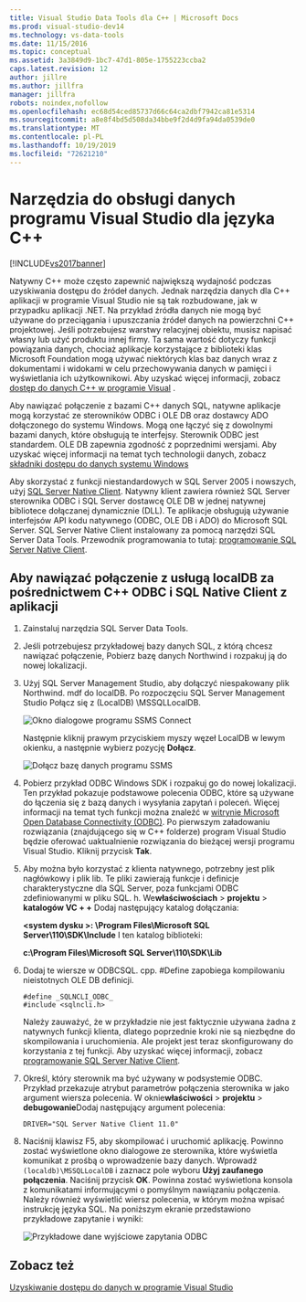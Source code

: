 ```yaml
---
title: Visual Studio Data Tools dla C++ | Microsoft Docs
ms.prod: visual-studio-dev14
ms.technology: vs-data-tools
ms.date: 11/15/2016
ms.topic: conceptual
ms.assetid: 3a3849d9-1bc7-47d1-805e-1755223ccba2
caps.latest.revision: 12
author: jillre
ms.author: jillfra
manager: jillfra
robots: noindex,nofollow
ms.openlocfilehash: ec68d54ced85737d66c64ca2dbf7942ca81e5314
ms.sourcegitcommit: a8e8f4bd5d508da34bbe9f2d4d9fa94da0539de0
ms.translationtype: MT
ms.contentlocale: pl-PL
ms.lasthandoff: 10/19/2019
ms.locfileid: "72621210"
---
```

# <a name="visual-studio-data-tools-for-c"></a>Narzędzia do obsługi danych programu Visual Studio dla języka C++
[!INCLUDE[vs2017banner](../includes/vs2017banner.md)]

Natywny C++ może często zapewnić największą wydajność podczas uzyskiwania dostępu do źródeł danych. Jednak narzędzia danych dla C++ aplikacji w programie Visual Studio nie są tak rozbudowane, jak w przypadku aplikacji .NET. Na przykład źródła danych nie mogą być używane do przeciągania i upuszczania źródeł danych na powierzchni C++ projektowej. Jeśli potrzebujesz warstwy relacyjnej obiektu, musisz napisać własny lub użyć produktu innej firmy.  Ta sama wartość dotyczy funkcji powiązania danych, chociaż aplikacje korzystające z biblioteki klas Microsoft Foundation mogą używać niektórych klas baz danych wraz z dokumentami i widokami w celu przechowywania danych w pamięci i wyświetlania ich użytkownikowi. Aby uzyskać więcej informacji, zobacz [dostęp do danych C++ w programie Visual](https://msdn.microsoft.com/library/7wtdsdkh.aspx) .

 Aby nawiązać połączenie z bazami C++ danych SQL, natywne aplikacje mogą korzystać ze sterowników ODBC i OLE DB oraz dostawcy ADO dołączonego do systemu Windows.     Mogą one łączyć się z dowolnymi bazami danych, które obsługują te interfejsy. Sterownik ODBC jest standardem. OLE DB zapewnia zgodność z poprzednimi wersjami. Aby uzyskać więcej informacji na temat tych technologii danych, zobacz [składniki dostępu do danych systemu Windows](https://msdn.microsoft.com/library/windows/desktop/aa968814\(v=vs.85\).aspx)

 Aby skorzystać z funkcji niestandardowych w SQL Server 2005 i nowszych, użyj [SQL Server Native Client](https://msdn.microsoft.com/sqlserver/aa937733). Natywny klient zawiera również SQL Server sterownika ODBC i SQL Server dostawcę OLE DB w jednej natywnej bibliotece dołączanej dynamicznie (DLL). Te aplikacje obsługują używanie interfejsów API kodu natywnego (ODBC, OLE DB i ADO) do Microsoft SQL Server.  SQL Server Native Client instalowany za pomocą narzędzi SQL Server Data Tools. Przewodnik programowania to tutaj: [programowanie SQL Server Native Client](https://msdn.microsoft.com/library/ms130892.aspx).

## <a name="to-connect-to-localdb-through-odbc-and-sql-native-client-from-a-c-application"></a>Aby nawiązać połączenie z usługą localDB za pośrednictwem C++ ODBC i SQL Native Client z aplikacji

1. Zainstaluj narzędzia SQL Server Data Tools.

2. Jeśli potrzebujesz przykładowej bazy danych SQL, z którą chcesz nawiązać połączenie, Pobierz bazę danych Northwind i rozpakuj ją do nowej lokalizacji.

3. Użyj SQL Server Management Studio, aby dołączyć niespakowany plik Northwind. mdf do localDB. Po rozpoczęciu SQL Server Management Studio Połącz się z (LocalDB) \MSSQLLocalDB.

    ![Okno dialogowe programu SSMS Connect](../data-tools/media/raddata-ssms-connect-dialog.png "okno dialogowe programu raddata SSMS Connect")

    Następnie kliknij prawym przyciskiem myszy węzeł LocalDB w lewym okienku, a następnie wybierz pozycję **Dołącz**.

    ![Dołącz bazę danych programu SSMS](../data-tools/media/raddata-ssms-attach-database.png "raddata — Dołącz bazę danych programu SSMS")

4. Pobierz przykład ODBC Windows SDK i rozpakuj go do nowej lokalizacji. Ten przykład pokazuje podstawowe polecenia ODBC, które są używane do łączenia się z bazą danych i wysyłania zapytań i poleceń. Więcej informacji na temat tych funkcji można znaleźć w [witrynie Microsoft Open Database Connectivity (ODBC)](https://msdn.microsoft.com/library/windows/desktop/ms710252\(v=vs.85\).aspx). Po pierwszym załadowaniu rozwiązania (znajdującego się w C++ folderze) program Visual Studio będzie oferować uaktualnienie rozwiązania do bieżącej wersji programu Visual Studio. Kliknij przycisk **Tak**.

5. Aby można było korzystać z klienta natywnego, potrzebny jest plik nagłówkowy i plik lib. Te pliki zawierają funkcje i definicje charakterystyczne dla SQL Server, poza funkcjami ODBC zdefiniowanymi w pliku SQL. h. We**właściwościach**  >  **projektu**  > **katalogów VC + +** Dodaj następujący katalog dołączania:

   **\<system dysku >: \Program Files\Microsoft SQL Server\110\SDK\Include**     I ten katalog biblioteki:

   **c:\Program Files\Microsoft SQL Server\110\SDK\Lib**

6. Dodaj te wiersze w ODBCSQL. cpp. #Define zapobiega kompilowaniu nieistotnych OLE DB definicji.

   ```
   #define _SQLNCLI_ODBC_
   #include <sqlncli.h>
   ```

    Należy zauważyć, że w przykładzie nie jest faktycznie używana żadna z natywnych funkcji klienta, dlatego poprzednie kroki nie są niezbędne do skompilowania i uruchomienia. Ale projekt jest teraz skonfigurowany do korzystania z tej funkcji. Aby uzyskać więcej informacji, zobacz [programowanie SQL Server Native Client](https://msdn.microsoft.com/library/ms130892\(v=sql.130\).aspx).

7. Określ, który sterownik ma być używany w podsystemie ODBC. Przykład przekazuje atrybut parametrów połączenia sterownika w jako argument wiersza polecenia. W oknie**właściwości**  >  **projektu**  > **debugowanie**Dodaj następujący argument polecenia:

   ```
   DRIVER="SQL Server Native Client 11.0"
   ```

8. Naciśnij klawisz F5, aby skompilować i uruchomić aplikację. Powinno zostać wyświetlone okno dialogowe ze sterownika, które wyświetla komunikat z prośbą o wprowadzenie bazy danych. Wprowadź `(localdb)\MSSQLLocalDB` i zaznacz pole wyboru **Użyj zaufanego połączenia**. Naciśnij przycisk **OK**. Powinna zostać wyświetlona konsola z komunikatami informującymi o pomyślnym nawiązaniu połączenia. Należy również wyświetlić wiersz polecenia, w którym można wpisać instrukcję języka SQL. Na poniższym ekranie przedstawiono przykładowe zapytanie i wyniki:

    ![Przykładowe dane wyjściowe zapytania ODBC](../data-tools/media/raddata-odbc-sample-query-output.png "Przykładowe dane wyjściowe zapytania ODBC raddata")

## <a name="see-also"></a>Zobacz też
 [Uzyskiwanie dostępu do danych w programie Visual Studio](../data-tools/accessing-data-in-visual-studio.md)
